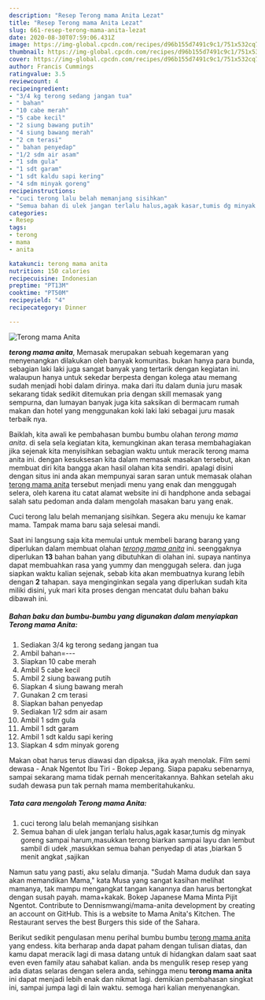 ```yaml
---
description: "Resep Terong mama Anita Lezat"
title: "Resep Terong mama Anita Lezat"
slug: 661-resep-terong-mama-anita-lezat
date: 2020-08-30T07:59:06.431Z
image: https://img-global.cpcdn.com/recipes/d96b155d7491c9c1/751x532cq70/terong-mama-anita-foto-resep-utama.jpg
thumbnail: https://img-global.cpcdn.com/recipes/d96b155d7491c9c1/751x532cq70/terong-mama-anita-foto-resep-utama.jpg
cover: https://img-global.cpcdn.com/recipes/d96b155d7491c9c1/751x532cq70/terong-mama-anita-foto-resep-utama.jpg
author: Francis Cummings
ratingvalue: 3.5
reviewcount: 4
recipeingredient:
- "3/4 kg terong sedang jangan tua"
- " bahan"
- "10 cabe merah"
- "5 cabe kecil"
- "2 siung bawang putih"
- "4 siung bawang merah"
- "2 cm terasi"
- " bahan penyedap"
- "1/2 sdm air asam"
- "1 sdm gula"
- "1 sdt garam"
- "1 sdt kaldu sapi kering"
- "4 sdm minyak goreng"
recipeinstructions:
- "cuci terong lalu belah memanjang sisihkan"
- "Semua bahan di ulek jangan terlalu halus,agak kasar,tumis dg minyak goreng sampai harum,masukkan terong biarkan sampai layu dan lembut sambil di udek ,masukkan semua bahan penyedap di atas ,biarkan 5 menit angkat ,sajikan"
categories:
- Resep
tags:
- terong
- mama
- anita

katakunci: terong mama anita 
nutrition: 150 calories
recipecuisine: Indonesian
preptime: "PT13M"
cooktime: "PT50M"
recipeyield: "4"
recipecategory: Dinner

---
```



![Terong mama Anita](https://img-global.cpcdn.com/recipes/d96b155d7491c9c1/751x532cq70/terong-mama-anita-foto-resep-utama.jpg)

<b><i>terong mama anita</i></b>, Memasak merupakan sebuah kegemaran yang menyenangkan dilakukan oleh banyak komunitas. bukan hanya para bunda, sebagian laki laki juga sangat banyak yang tertarik dengan kegiatan ini. walaupun hanya untuk sekedar berpesta dengan kolega atau memang sudah menjadi hobi dalam dirinya. maka dari itu dalam dunia juru masak sekarang tidak sedikit ditemukan pria dengan skill memasak yang sempurna, dan lumayan banyak juga kita saksikan di bermacam rumah makan dan hotel yang menggunakan koki laki laki sebagai juru masak terbaik nya.

Baiklah, kita awali ke pembahasan bumbu bumbu olahan <i>terong mama anita</i>. di sela sela kegiatan kita, kemungkinan akan terasa membahagiakan jika sejenak kita menyisihkan sebagian waktu untuk meracik terong mama anita ini. dengan kesuksesan kita dalam memasak masakan tersebut, akan membuat diri kita bangga akan hasil olahan kita sendiri. apalagi disini dengan situs ini anda akan mempunyai saran saran untuk memasak olahan <u>terong mama anita</u> tersebut menjadi menu yang enak dan menggugah selera, oleh karena itu catat alamat website ini di handphone anda sebagai salah satu pedoman anda dalam mengolah masakan baru yang enak.

Cuci terong lalu belah memanjang sisihkan. Segera aku menuju ke kamar mama. Tampak mama baru saja selesai mandi.


Saat ini langsung saja kita memulai untuk membeli barang barang yang diperlukan dalam membuat olahan <u><i>terong mama anita</i></u> ini. seenggaknya diperlukan <b>13</b> bahan bahan yang dibutuhkan di olahan ini. supaya nantinya dapat membuahkan rasa yang yummy dan menggugah selera. dan juga siapkan waktu kalian sejenak, sebab kita akan membuatnya kurang lebih dengan <b>2</b> tahapan. saya menginginkan segala yang diperlukan sudah kita miliki disini, yuk mari kita proses dengan mencatat dulu bahan baku dibawah ini.

<!--inarticleads1-->

##### Bahan baku dan bumbu-bumbu yang digunakan dalam menyiapkan Terong mama Anita:

1. Sediakan 3/4 kg terong sedang jangan tua
1. Ambil  bahan=---
1. Siapkan 10 cabe merah
1. Ambil 5 cabe kecil
1. Ambil 2 siung bawang putih
1. Siapkan 4 siung bawang merah
1. Gunakan 2 cm terasi
1. Siapkan  bahan penyedap
1. Sediakan 1/2 sdm air asam
1. Ambil 1 sdm gula
1. Ambil 1 sdt garam
1. Ambil 1 sdt kaldu sapi kering
1. Siapkan 4 sdm minyak goreng


Makan obat harus terus diawasi dan dipaksa, jika ayah menolak. Film semi dewasa - Anak Ngentot Ibu Tiri - Bokep Jepang. Siapa papaku sebenarnya, sampai sekarang mama tidak pernah menceritakannya. Bahkan setelah aku sudah dewasa pun tak pernah mama memberitahukanku. 

<!--inarticleads2-->

##### Tata cara mengolah Terong mama Anita:

1. cuci terong lalu belah memanjang sisihkan
1. Semua bahan di ulek jangan terlalu halus,agak kasar,tumis dg minyak goreng sampai harum,masukkan terong biarkan sampai layu dan lembut sambil di udek ,masukkan semua bahan penyedap di atas ,biarkan 5 menit angkat ,sajikan


Namun satu yang pasti, aku selalu dimanja. &#34;Sudah Mama duduk dan saya akan memandikan Mama,&#34; kata Musa yang sangat kasihan melihat mamanya, tak mampu mengangkat tangan kanannya dan harus bertongkat dengan susah payah. mama+kakak. Bokep Japanese Mama Minta Pijit Ngentot. Contribute to Dennismwangi/mama-anita development by creating an account on GitHub. This is a website to Mama Anita&#39;s Kitchen. The Restaurant serves the best Burgers this side of the Sahara. 

Berikut sedikit pengulasan menu perihal bumbu bumbu <u>terong mama anita</u> yang endess. kita berharap anda dapat paham dengan tulisan diatas, dan kamu dapat meracik lagi di masa datang untuk di hidangkan dalam saat saat even even family atau sahabat kalian. anda bs mengulik resep resep yang ada diatas selaras dengan selera anda, sehingga menu <b>terong mama anita</b> ini dapat menjadi lebih enak dan nikmat lagi. demikian pembahasan singkat ini, sampai jumpa lagi di lain waktu. semoga hari kalian menyenangkan.
